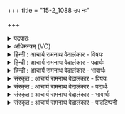 +++
title = "15-2_1088 उप नः"

+++
<details><summary>पदपाठः</summary>

उ꣡प꣢꣯। नः꣣। स꣡व꣢꣯ना। आ। ग꣣हि। सो꣡म꣢꣯स्य। सो꣡मपाः। सोम। पाः। पिब। गोदाः꣢। गो꣣। दाः꣢। इत्। रे꣣व꣡तः꣢। म꣡दः꣢꣯। १०८८।
</details>

<details><summary>अधिमन्त्रम् (VC)</summary>

- इन्द्रः
- मधुच्छन्दा वैश्वामित्रः
- गायत्री
- षड्जः
</details>

<details><summary>हिन्दी : आचार्य रामनाथ वेदालंकार - विषयः</summary>

अगले मन्त्र में परमात्मा,राजा,आचार्य योगी और शिल्पकार का विषय वर्णित है।
</details>

<details><summary>हिन्दी : आचार्य रामनाथ वेदालंकार - पदार्थः</summary>

पदार्थान्वयभाषाः -  हे इन्द्र अर्थात् परमात्मा,राजा,आचार्य,योगी वा शिल्पकार ! आप (नः) हमारे (सवना) उपासना-यज्ञों में,प्रजाओं से किये गये उत्सवों में,शिक्षा-सत्रों में,योग-शिविरों में वा शिल्प-यज्ञों में (आगहि) आओ (सोमपाः) रस का पान करनेवाले आप (सोमस्य) भक्ति-रस,वीर-रस,विद्या-रस,ध्यान-रस वा कला-रस को (पिब) पान करो। (रेवतः) ऐश्वर्यवान् आपका (मदः) उत्साह (इत्) सचमुच (गोदाः) अध्यात्म प्रकाशों का,गायों का,वेदवाणियों का,योगशास्त्र के वचनों का वा शिल्पशास्त्र के वचनों का देनेवाला है ॥२॥
</details>

<details><summary>हिन्दी : आचार्य रामनाथ वेदालंकार - भावार्थः</summary>

भावार्थभाषाः -  परमात्मा की उपासना करके और राजा,आचार्य,योगी तथा शिल्पकार का सत्कार करके उनसे यथायोग्य लाभ सबको पाना चाहिए ॥२॥
</details>

<details><summary>संस्कृत : आचार्य रामनाथ वेदालंकार - विषयः</summary>

अथ परमात्मनो नृपतेराचार्यस्य योगिनः शिल्पकारस्य च विषयमाह।
</details>

<details><summary>संस्कृत : आचार्य रामनाथ वेदालंकार - पदार्थः</summary>

पदार्थान्वयभाषाः -  हे इन्द्र परमात्मन् राजन् आचार्य योगिन् शिल्पकार वा ! त्वम् (नः) अस्माकम् (सवना) उपासनायज्ञान्,प्रजाभिः कृतानुत्सवान्,शिक्षासत्राणि,योगशिविराणि शिल्पयज्ञान् वा (आ गहि) आगच्छ, (सोमपाः) रसस्य पाता त्वम् (सोमस्य) भक्तिरसस्य वीररसस्य,विद्यारसस्य,ध्यानरसस्य,कलारसस्य वा (पिब) पानं कुरु। (रेवतः)रयिमतः ऐश्वर्यवतः तव (मदः) उत्साहः (इत्) सत्यमेव (गोदाः) गवाम् अध्यात्मप्रकाशानाम्,धेनूनाम्,वेदवाचाम् योगशास्त्रवाचाम्,शिल्पशास्त्रवाचां वा दाता अस्ति ॥२॥२
</details>

<details><summary>संस्कृत : आचार्य रामनाथ वेदालंकार - भावार्थः</summary>

भावार्थभाषाः -  परमात्मानमुपास्य नृपतिमाचार्यं योगिनं शिल्पकारं च सत्कृत्य तत्सकाशाद् यथायोग्यं लाभाः सर्वैः प्राप्तव्याः ॥२॥
</details>

<details><summary>संस्कृत : आचार्य रामनाथ वेदालंकार - पादटिप्पनी</summary>

टिप्पणी:   १. ऋ० १।४।२, अथ० २०।५७।२, ६८।२। २. ऋग्भाष्ये दयानन्दर्षिणा मन्त्रोऽयं सूर्यपक्षे व्याख्यातः।
</details>